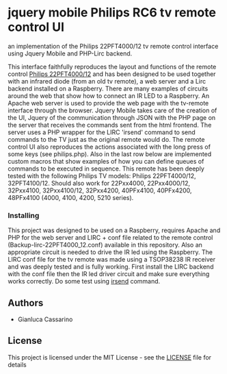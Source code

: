 # jquery mobile Philips RC6 tv remote control UI

an implementation of the Philips 22PFT4000/12 tv remote control interface using Jquery Mobile and PHP-Lirc backend.

This interface faithfully reproduces the layout and functions of the remote control [Philips 22PFT4000/12](https://github.com/gcassarino/jquery-mobile-Philips-RC6-tv-remote/blob/master/Philips_22PFT4000_12-remote.jpg) and has been designed to be used together with an infrared diode (from an old tv remote), a web server and a Lirc backend installed on a Raspberry. There are many examples of circuits around the web that show how to connect an IR LED to a Raspberry.
An Apache web server is used to provide the web page with the tv-remote interface through the browser. Jquery Mobile takes care of the creation of the UI, Jquery of the communication through JSON with the PHP page on the server that receives the commands sent from the html frontend. The server uses a PHP wrapper for the LIRC 'irsend' command to send commands to the TV just as the original remote would do. The remote control UI also reproduces the actions associated with the long press of some keys (see philips.php).
Also in the last row below are implemented custom macros that show examples of how you can define queues of commands to be executed in sequence.
This remote has been deeply tested with the following Philips TV models: Philips 22PFT4000/12, 32PFT4100/12. Should also work for 
22Pxx4000, 22Pxx4000/12, 32Pxx4100, 32Pxx4100/12, 32Pxx4200, 40PFx4100, 40PFx4200, 48PFx4100 (4000, 4100, 4200, 5210 series).

### Installing

This project was designed to be used on a Raspberry, requires Apache and PHP for the web server and LIRC + conf file related to the remote control (Backup-lirc-22PFT4000_12.conf) available in this repository. Also an appropriate circuit is needed to drive the IR led using the Raspberry. The LIRC conf file for the tv remote was made using a TSOP38238 IR receiver and was deeply tested and is fully working. First install the LIRC backend with the conf file then the IR led driver circuit and make sure everything works correctly. Do some test using [irsend](http://www.lirc.org/html/irsend.html) command. 

## Authors

* Gianluca Cassarino

## License

This project is licensed under the MIT License - see the [LICENSE](LICENSE) file for details
